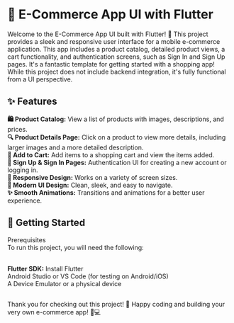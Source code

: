 # 🛒 E-Commerce App UI with Flutter

Welcome to the E-Commerce App UI built with Flutter! 🎉 This project provides a sleek and responsive user interface for a mobile e-commerce application. This app includes a product catalog, detailed product views, a cart functionality, and authentication screens, such as Sign In and Sign Up pages. It's a fantastic template for getting started with a shopping app! While this project does not include backend integration, it's fully functional from a UI perspective.

## ✨ Features
**🛍️ Product Catalog:** View a list of products with images, descriptions, and prices.<br>
**🔍 Product Details Page:** Click on a product to view more details, including larger images and a more detailed description.<br>
**🛒 Add to Cart:** Add items to a shopping cart and view the items added.<br>
**👤 Sign Up & Sign In Pages:** Authentication UI for creating a new account or logging in.<br>
**📱 Responsive Design:** Works on a variety of screen sizes.<br>
**🌈 Modern UI Design:** Clean, sleek, and easy to navigate.<br>
**✨ Smooth Animations:** Transitions and animations for a better user experience.<br>

## 🚀 Getting Started
Prerequisites<br>
To run this project, you will need the following:<br><br>

**Flutter SDK:** Install Flutter<br>
Android Studio or VS Code (for testing on Android/iOS)<br>
A Device Emulator or a physical device<br>

##
Thank you for checking out this project! 🎉 Happy coding and building your very own e-commerce app! 🛒💻
